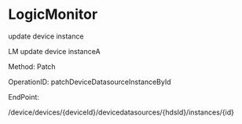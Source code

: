 #     LogicMonitor


update device instance

LM update device instanceA

Method: Patch

OperationID: patchDeviceDatasourceInstanceById

EndPoint:

/device/devices/{deviceId}/devicedatasources/{hdsId}/instances/{id}
